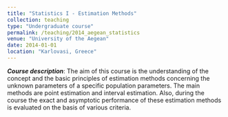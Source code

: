 ```yaml
---
title: "Statistics I - Estimation Methods"
collection: teaching
type: "Undergraduate course"
permalink: /teaching/2014_aegean_statistics
venue: "University of the Aegean"
date: 2014-01-01
location: "Karlovasi, Greece"
---
```


***Course description***: The aim of this course is the understanding of the concept and the basic principles of estimation methods concerning the unknown parameters of a specific population parameters. The main methods are point estimation and interval estimation. Also, during the course the exact and asymptotic performance of these estimation methods is evaluated on the basis of various criteria.